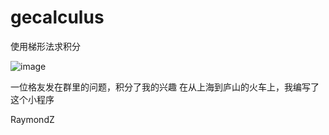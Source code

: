 # gecalculus

使用梯形法求积分

![image](https://github.com/gedulab/gecalculus/assets/142377766/887bc2a8-fb7f-417e-b2a5-b3f0dd163485)

一位格友发在群里的问题，积分了我的兴趣
在从上海到庐山的火车上，我编写了这个小程序

RaymondZ
